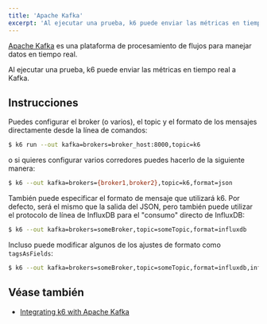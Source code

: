 ```yaml
---
title: 'Apache Kafka'
excerpt: 'Al ejecutar una prueba, k6 puede enviar las métricas en tiempo real a Kafka.'
---
```


[Apache Kafka](https://kafka.apache.org) es una plataforma de procesamiento de flujos para manejar datos en tiempo real.

Al ejecutar una prueba, k6 puede enviar las métricas en tiempo real a Kafka.

## Instrucciones

Puedes configurar el broker (o varios), el topic y el formato de los mensajes directamente desde la línea de comandos:

<CodeGroup labels={[]}>

```bash
$ k6 run --out kafka=brokers=broker_host:8000,topic=k6
```

</CodeGroup>

o si quieres configurar varios corredores puedes hacerlo de la siguiente manera:

<CodeGroup labels={[]}>

```bash
$ k6 --out kafka=brokers={broker1,broker2},topic=k6,format=json
```

</CodeGroup>

También puede especificar el formato de mensaje que utilizará k6. Por defecto, será el mismo que la salida del JSON, pero también puede utilizar el protocolo de línea de InfluxDB para el "consumo" directo de InfluxDB:

<CodeGroup labels={[]}>

```bash
$ k6 --out kafka=brokers=someBroker,topic=someTopic,format=influxdb
```

</CodeGroup>

Incluso puede modificar algunos de los ajustes de formato como `tagsAsFields`:

<CodeGroup labels={[]}>

```bash
$ k6 --out kafka=brokers=someBroker,topic=someTopic,format=influxdb,influxdb.tagsAsFields={url,myCustomTag}
```

</CodeGroup>

## Véase también


- [Integrating k6 with Apache Kafka](https://k6.io/blog/integrating-k6-with-apache-kafka)
